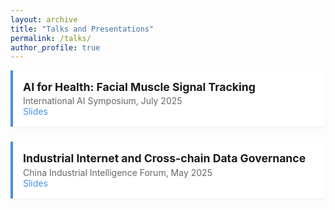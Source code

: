 ```yaml
---
layout: archive
title: "Talks and Presentations"
permalink: /talks/
author_profile: true
---
```


<style>
.talk {
  margin-bottom: 1.5rem;
  padding: 1rem;
  background-color: #fff;
  border-left: 4px solid #4A90E2;
  box-shadow: 0 2px 4px rgba(0,0,0,0.05);
}
.talk-title {
  font-weight: bold;
  font-size: 1.1rem;
}
.talk-meta {
  color: #666;
  margin-top: 0.2rem;
}
a {
  color: #4A90E2;
  text-decoration: none;
}
a:hover {
  text-decoration: underline;
}
</style>


<div class="talk">
  <div class="talk-title">AI for Health: Facial Muscle Signal Tracking</div>
  <div class="talk-meta">International AI Symposium, July 2025</div>
  <a href="https://example.com/slide1.pdf" target="_blank">Slides</a>
</div>

<div class="talk">
  <div class="talk-title">Industrial Internet and Cross-chain Data Governance</div>
  <div class="talk-meta">China Industrial Intelligence Forum, May 2025</div>
  <a href="https://example.com/slide2.pdf" target="_blank">Slides</a>
</div>

